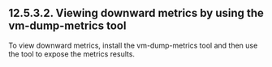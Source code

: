 ## 12.5.3.2. Viewing downward metrics by using the vm-dump-metrics tool

To view downward metrics, install the vm-dump-metrics tool and then use the tool to expose the metrics results.

<!-- image -->

